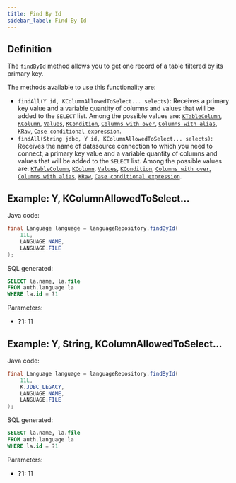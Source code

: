 ```yaml
---
title: Find By Id
sidebar_label: Find By Id
---
```


## Definition

The `findById` method allows you to get one record of a table filtered by its primary key.

The methods available to use this functionality are:

- `findAll(Y id, KColumnAllowedToSelect... selects)`: Receives a primary key value and a variable quantity of columns and values that will be added to the `SELECT` list. Among the possible values are: [`KTableColumn`](/docs/misc/select-list-values#1-ktablecolumn), [`KColumn`](/docs/misc/select-list-values#2-kcolumn), [`Values`](/docs/misc/select-list-values#3-values), [`KCondition`](/docs/misc/select-list-values#4-kcondition), [`Columns with over`](/docs/misc/select-list-values#5-columns-with-over), [`Columns with alias`](/docs/misc/select-list-values#6-columns-with-alias), [`KRaw`](/docs/misc/select-list-values#7-kraw), [`Case conditional expression`](/docs/misc/select-list-values#8-case-conditional-expression).
- `findAll(String jdbc, Y id, KColumnAllowedToSelect... selects)`: Receives the name of datasource connection to which you need to connect, a primary key value and a variable quantity of columns and values that will be added to the `SELECT` list. Among the possible values are: [`KTableColumn`](/docs/misc/select-list-values#1-ktablecolumn), [`KColumn`](/docs/misc/select-list-values#2-kcolumn), [`Values`](/docs/misc/select-list-values#3-values), [`KCondition`](/docs/misc/select-list-values#4-kcondition), [`Columns with over`](/docs/misc/select-list-values#5-columns-with-over), [`Columns with alias`](/docs/misc/select-list-values#6-columns-with-alias), [`KRaw`](/docs/misc/select-list-values#7-kraw), [`Case conditional expression`](/docs/misc/select-list-values#8-case-conditional-expression).

## Example: Y, KColumnAllowedToSelect...

Java code:

```java
final Language language = languageRepository.findById(
    11L,
    LANGUAGE.NAME,
    LANGUAGE.FILE
);
```

SQL generated:

```sql
SELECT la.name, la.file
FROM auth.language la
WHERE la.id = ?1
```

Parameters:

- **?1:** 11

## Example: Y, String, KColumnAllowedToSelect...

Java code:

```java
final Language language = languageRepository.findById(
    11L,
    K.JDBC_LEGACY,
    LANGUAGE.NAME,
    LANGUAGE.FILE
);
```

SQL generated:

```sql
SELECT la.name, la.file
FROM auth.language la
WHERE la.id = ?1
```

Parameters:

- **?1:** 11